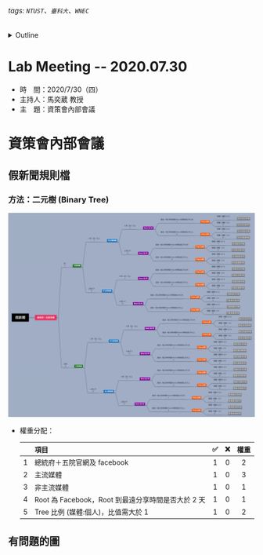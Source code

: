 ###### tags: `NTUST`、`臺科大`、`WNEC`
<details>
<summary>Outline</summary>

- [Lab Meeting -- 2020.07.30](#lab-meeting----20200730)
- [資策會內部會議](#資策會內部會議)
  - [假新聞規則檔](#假新聞規則檔)
    - [方法：二元樹 (Binary Tree)](#方法二元樹-binary-tree)
  - [有問題的圖](#有問題的圖)
</details>

# Lab Meeting -- 2020.07.30
- 時　間：2020/7/30（四）
- 主持人：馬奕葳 教授
- 主　題：資策會內部會議

# 資策會內部會議
## 假新聞規則檔
### 方法：二元樹 (Binary Tree)
<img src="https://github.com/ChiaYuSu/lab-meeting-minutes/blob/master/1090730(III)/rules_binary_tree.png" />

- 權重分配：

  |       | 項目                                               | ✅ | ❌ | 權重  |
  | :---: | :------------------------------------------------- | :-------: | :--------: | :---: |
  |   1   | 總統府＋五院官網及 facebook                        |     1     |     0      |   2   |
  |   2   | 主流媒體                                           |     1     |     0      |   3   |
  |   3   | 非主流媒體                                         |     1     |     0      |   1   |
  |   4   | Root 為 Facebook，Root 到最遠分享時間是否大於 2 天 |     1     |     0      |   1   |
  |   5   | Tree 比例 (媒體:個人)，比值需大於 1                |     1     |     0      |   2   |

## 有問題的圖